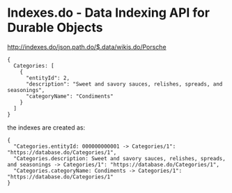 # Indexes.do - Data Indexing API for Durable Objects

<http://indexes.do/json.path.do/$.data/wikis.do/Porsche>

```
{
  Categories: [
    {
      "entityId": 2,
      "description": "Sweet and savory sauces, relishes, spreads, and seasonings",
      "categoryName": "Condiments"
    }
  ]
}
```

the indexes are created as:

```
{
  "Categories.entityId: 000000000001 -> Categories/1": "https://database.do/Categories/1",
  "Categories.description: Sweet and savory sauces, relishes, spreads, and seasonings -> Categories/1": "https://database.do/Categories/1",
  "Categories.categoryName: Condiments -> Categories/1": "https://database.do/Categories/1"
}
```
